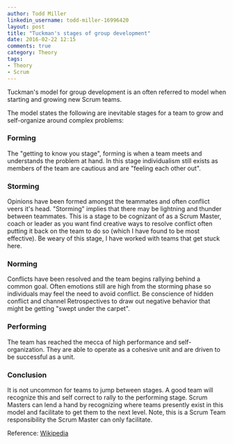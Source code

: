 ```yaml
---
author: Todd Miller
linkedin_username: todd-miller-16996420
layout: post
title: "Tuckman's stages of group development"
date: 2016-02-22 12:15
comments: true
category: Theory
tags:
- Theory
- Scrum
---
```


Tuckman's model for group development is an often referred to model when starting and growing new Scrum teams.

The model states the following are inevitable stages for a team to grow and self-organize around complex problems:

### Forming
The "getting to know you stage", forming is when a team meets and understands the problem at hand. In this stage individualism still exists as members of the team are cautious and are "feeling each other out".

### Storming
Opinions have been formed amongst the teammates and often conflict veers it's head. "Storming" implies that there may be lightning and thunder between teammates. This is a stage to be cognizant of as a Scrum Master, coach or leader as you want find creative ways to resolve conflict often putting it back on the team to do so (which I have found to be most effective). Be weary of this stage, I have worked with teams that get stuck here.

### Norming
Conflicts have been resolved and the team begins rallying behind a common goal. Often emotions still are high from the storming phase so individuals may feel the need to avoid conflict. Be conscience of hidden conflict and channel Retrospectives to draw out negative behavior that might be getting "swept under the carpet".

### Performing
The team has reached the mecca of high performance and self-organization. They are able to operate as a cohesive unit and are driven to be successful as a unit.

### Conclusion
It is not uncommon for teams to jump between stages. A good team will recognize this and self correct to rally to the performing stage. Scrum Masters can lend a hand by recognizing where teams presently exist in this model and facilitate to get them to the next level. Note, this is a Scrum Team responsibility the Scrum Master can only facilitate.

Reference: [Wikipedia](https://en.wikipedia.org/wiki/Tuckman%27s_stages_of_group_development)
